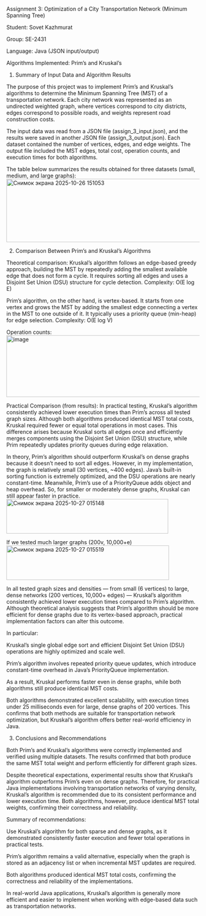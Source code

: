 Assignment 3: Optimization of a City Transportation Network (Minimum Spanning Tree)

Student: Sovet Kazhmurat

Group: SE-2431

Language: Java (JSON input/output)

Algorithms Implemented: Prim’s and Kruskal’s

1. Summary of Input Data and Algorithm Results

The purpose of this project was to implement Prim’s and Kruskal’s algorithms to determine the Minimum Spanning Tree (MST) of a transportation network. Each city network was represented as an undirected weighted graph, where vertices correspond to city districts, edges correspond to possible roads, and weights represent road construction costs.

The input data was read from a JSON file (assign_3_input.json), and the results were saved in another JSON file (assign_3_output.json). Each dataset contained the number of vertices, edges, and edge weights. The output file included the MST edges, total cost, operation counts, and execution times for both algorithms.

The table below summarizes the results obtained for three datasets (small, medium, and large graphs):
<img width="1249" height="165" alt="Снимок экрана 2025-10-26 151053" src="https://github.com/user-attachments/assets/e846efcb-a7bc-472c-a200-6b4378a42287" />

2. Comparison Between Prim’s and Kruskal’s Algorithms

Theoretical comparison:
Kruskal’s algorithm follows an edge-based greedy approach, building the MST by repeatedly adding the smallest available edge that does not form a cycle. It requires sorting all edges and uses a Disjoint Set Union (DSU) structure for cycle detection. Complexity: O(E log E)

Prim’s algorithm, on the other hand, is vertex-based. It starts from one vertex and grows the MST by adding the smallest edge connecting a vertex in the MST to one outside of it. It typically uses a priority queue (min-heap) for edge selection. Complexity: O(E log V)

Operation counts:
<img width="745" height="161" alt="image" src="https://github.com/user-attachments/assets/fd64b494-753f-474f-9311-0d7366951940" />


Practical Comparison (from results):
In practical testing, Kruskal’s algorithm consistently achieved lower execution times than Prim’s across all tested graph sizes. Although both algorithms produced identical MST total costs, Kruskal required fewer or equal total operations in most cases. This difference arises because Kruskal sorts all edges once and efficiently merges components using the Disjoint Set Union (DSU) structure, while Prim repeatedly updates priority queues during edge relaxation.

In theory, Prim’s algorithm should outperform Kruskal’s on dense graphs because it doesn’t need to sort all edges. However, in my implementation, the graph is relatively small (30 vertices, ~400 edges). Java’s built-in sorting function is extremely optimized, and the DSU operations are nearly constant-time. Meanwhile, Prim’s use of a PriorityQueue adds object and heap overhead. So, for smaller or moderately dense graphs, Kruskal can still appear faster in practice.
<img width="422" height="90" alt="Снимок экрана 2025-10-27 015148" src="https://github.com/user-attachments/assets/22484a50-5696-438e-a992-aab965951e7e" />

If we tested much larger graphs (200v, 10,000+e)
<img width="424" height="90" alt="Снимок экрана 2025-10-27 015519" src="https://github.com/user-attachments/assets/d88e931a-bc5a-403a-a4ca-e838ecac5ef4" />

In all tested graph sizes and densities — from small (6 vertices) to large, dense networks (200 vertices, 10,000+ edges) — Kruskal’s algorithm consistently achieved lower execution times compared to Prim’s algorithm.
Although theoretical analysis suggests that Prim’s algorithm should be more efficient for dense graphs due to its vertex-based approach, practical implementation factors can alter this outcome.

In particular:

Kruskal’s single global edge sort and efficient Disjoint Set Union (DSU) operations are highly optimized and scale well.

Prim’s algorithm involves repeated priority queue updates, which introduce constant-time overhead in Java’s PriorityQueue implementation.

As a result, Kruskal performs faster even in dense graphs, while both algorithms still produce identical MST costs.

Both algorithms demonstrated excellent scalability, with execution times under 25 milliseconds even for large, dense graphs of 200 vertices. This confirms that both methods are suitable for transportation network optimization, but Kruskal’s algorithm offers better real-world efficiency in Java.



3. Conclusions and Recommendations

Both Prim’s and Kruskal’s algorithms were correctly implemented and verified using multiple datasets. The results confirmed that both produce the same MST total weight and perform efficiently for different graph sizes.

Despite theoretical expectations, experimental results show that Kruskal’s algorithm outperforms Prim’s even on dense graphs.
Therefore, for practical Java implementations involving transportation networks of varying density, Kruskal’s algorithm is recommended due to its consistent performance and lower execution time.
Both algorithms, however, produce identical MST total weights, confirming their correctness and reliability.

Summary of recommendations:

Use Kruskal’s algorithm for both sparse and dense graphs, as it demonstrated consistently faster execution and fewer total operations in practical tests.

Prim’s algorithm remains a valid alternative, especially when the graph is stored as an adjacency list or when incremental MST updates are required.

Both algorithms produced identical MST total costs, confirming the correctness and reliability of the implementations.

In real-world Java applications, Kruskal’s algorithm is generally more efficient and easier to implement when working with edge-based data such as transportation networks.
